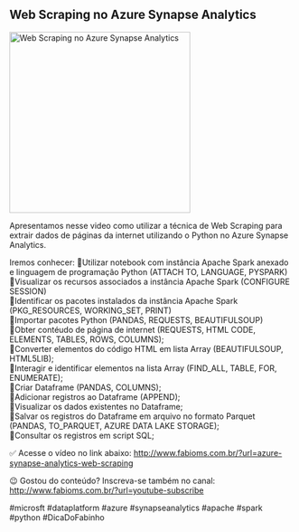 ## Web Scraping no Azure Synapse Analytics

<img src="https://fabioms.com.br//uploads/youtube/RqCHdIS46H4.png" alt="Web Scraping no Azure Synapse Analytics" title="Azure Synapse Analytics" width="320"/>

Apresentamos nesse video como utilizar a técnica de Web Scraping para extrair dados de páginas da internet utilizando o Python no Azure Synapse Analytics.

Iremos conhecer:
🔹Utilizar notebook com instância Apache Spark anexado e linguagem de programação Python (ATTACH TO, LANGUAGE, PYSPARK)  
🔹Visualizar os recursos associados a instância Apache Spark (CONFIGURE SESSION)  
🔹Identificar os pacotes instalados da instância Apache Spark (PKG_RESOURCES, WORKING_SET, PRINT)  
🔹Importar pacotes Python (PANDAS, REQUESTS, BEAUTIFULSOUP)  
🔹Obter contéudo de página de internet (REQUESTS, HTML CODE, ELEMENTS, TABLES, ROWS, COLUMNS);  
🔹Converter elementos do código HTML em lista Array (BEAUTIFULSOUP, HTML5LIB);  
🔹Interagir e identificar elementos na lista Array (FIND_ALL, TABLE, FOR, ENUMERATE);  
🔹Criar Dataframe (PANDAS, COLUMNS);  
🔹Adicionar registros ao Dataframe (APPEND);  
🔹Visualizar os dados existentes no Dataframe;  
🔹Salvar os registros do Dataframe em arquivo no formato Parquet (PANDAS, TO_PARQUET, AZURE DATA LAKE STORAGE);  
🔹Consultar os registros em script SQL;  

✅ Acesse o vídeo no link abaixo:
http://www.fabioms.com.br/?url=azure-synapse-analytics-web-scraping

😉 Gostou do conteúdo? Inscreva-se também no canal:
http://www.fabioms.com.br/?url=youtube-subscribe

#microsft #dataplatform #azure #synapseanalytics #apache #spark  #python #DicaDoFabinho